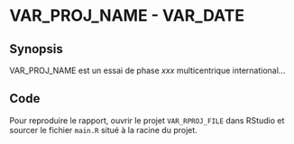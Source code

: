 
# VAR_PROJ_NAME - VAR_DATE

## Synopsis

VAR_PROJ_NAME est un essai de phase *xxx* multicentrique international...

## Code

Pour reproduire le rapport, ouvrir le projet `VAR_RPROJ_FILE` dans RStudio et sourcer le fichier `main.R` situé à la racine du projet.

